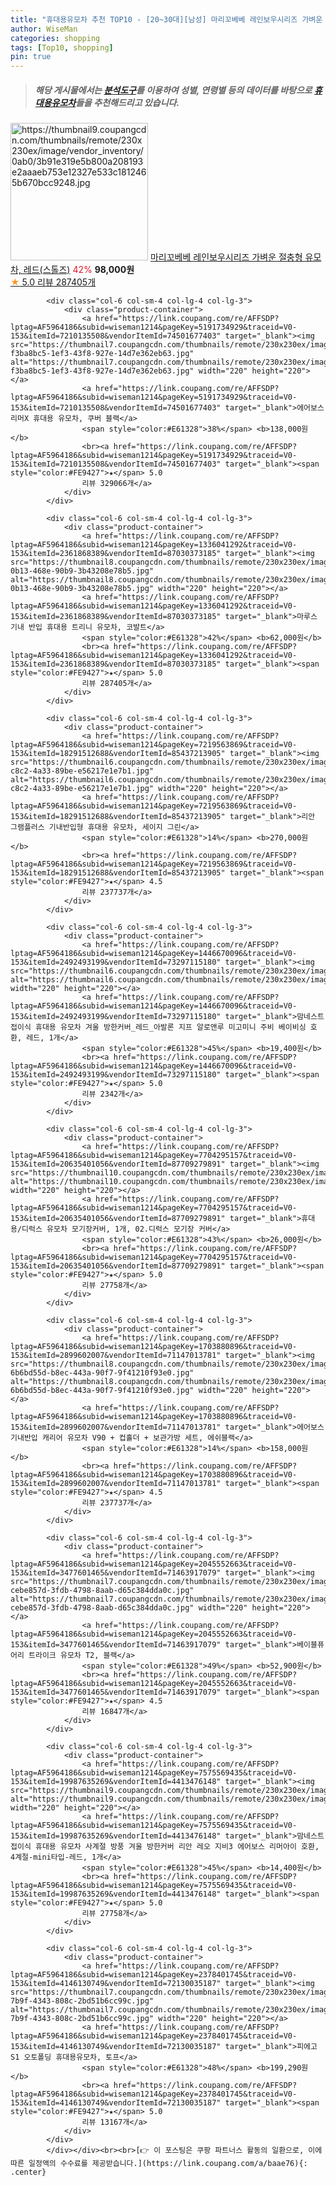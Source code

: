 ```yaml
---
title: "휴대용유모차 추천 TOP10 - [20~30대][남성] 마리꼬베베 레인보우시리즈 가벼운 절충형 유모차, 레드(스톨즈)"
author: WiseMan
categories: shopping
tags: [Top10, shopping]
pin: true
---
```


> ##### 해당 게시물에서는 [**분석도구**](https://itemscout.io/)를 이용하여 **성별**, **연령별** 등의 데이터를 바탕으로 [**휴대용유모차**](https://link.coupang.com/a/baae76)들을 추천해드리고 있습니다.
<div class="container"><div class="row">
            <div class="col-6 col-sm-4 col-lg-4 col-lg-3">
                <div class="product-container">
                    <a href="https://link.coupang.com/re/AFFSDP?lptag=AF5964186&subid=wiseman1214&pageKey=5301603999&traceid=V0-153&itemId=7655534204&vendorItemId=74945942995" target="_blank"><img src="https://thumbnail9.coupangcdn.com/thumbnails/remote/230x230ex/image/vendor_inventory/0ab0/3b91e319e5b800a208193e2aaaeb753e12327e533c1812465b670bcc9248.jpg" alt="https://thumbnail9.coupangcdn.com/thumbnails/remote/230x230ex/image/vendor_inventory/0ab0/3b91e319e5b800a208193e2aaaeb753e12327e533c1812465b670bcc9248.jpg" width="220" height="220"></a>
                    <a href="https://link.coupang.com/re/AFFSDP?lptag=AF5964186&subid=wiseman1214&pageKey=5301603999&traceid=V0-153&itemId=7655534204&vendorItemId=74945942995" target="_blank">마리꼬베베 레인보우시리즈 가벼운 절충형 유모차, 레드(스톨즈)</a>
                    <span style="color:#E61328">42%</span> <b>98,000원</b>
                    <br><a href="https://link.coupang.com/re/AFFSDP?lptag=AF5964186&subid=wiseman1214&pageKey=5301603999&traceid=V0-153&itemId=7655534204&vendorItemId=74945942995" target="_blank"><span style="color:#FE9427">★</span> 5.0
                    리뷰 287405개</a>
                </div>
            </div>
            
            <div class="col-6 col-sm-4 col-lg-4 col-lg-3">
                <div class="product-container">
                    <a href="https://link.coupang.com/re/AFFSDP?lptag=AF5964186&subid=wiseman1214&pageKey=5191734929&traceid=V0-153&itemId=7210135508&vendorItemId=74501677403" target="_blank"><img src="https://thumbnail7.coupangcdn.com/thumbnails/remote/230x230ex/image/retail/images/1667906633234173-f3ba8bc5-1ef3-43f8-927e-14d7e362eb63.jpg" alt="https://thumbnail7.coupangcdn.com/thumbnails/remote/230x230ex/image/retail/images/1667906633234173-f3ba8bc5-1ef3-43f8-927e-14d7e362eb63.jpg" width="220" height="220"></a>
                    <a href="https://link.coupang.com/re/AFFSDP?lptag=AF5964186&subid=wiseman1214&pageKey=5191734929&traceid=V0-153&itemId=7210135508&vendorItemId=74501677403" target="_blank">에어보스 리머X 휴대용 유모차, 쿠버 블랙</a>
                    <span style="color:#E61328">38%</span> <b>138,000원</b>
                    <br><a href="https://link.coupang.com/re/AFFSDP?lptag=AF5964186&subid=wiseman1214&pageKey=5191734929&traceid=V0-153&itemId=7210135508&vendorItemId=74501677403" target="_blank"><span style="color:#FE9427">★</span> 5.0
                    리뷰 329066개</a>
                </div>
            </div>
            
            <div class="col-6 col-sm-4 col-lg-4 col-lg-3">
                <div class="product-container">
                    <a href="https://link.coupang.com/re/AFFSDP?lptag=AF5964186&subid=wiseman1214&pageKey=1336041292&traceid=V0-153&itemId=2361868389&vendorItemId=87030373185" target="_blank"><img src="https://thumbnail8.coupangcdn.com/thumbnails/remote/230x230ex/image/vendor_inventory/images/2018/08/31/11/2/262ef6ff-0b13-468e-90b9-3b43208e78b5.jpg" alt="https://thumbnail8.coupangcdn.com/thumbnails/remote/230x230ex/image/vendor_inventory/images/2018/08/31/11/2/262ef6ff-0b13-468e-90b9-3b43208e78b5.jpg" width="220" height="220"></a>
                    <a href="https://link.coupang.com/re/AFFSDP?lptag=AF5964186&subid=wiseman1214&pageKey=1336041292&traceid=V0-153&itemId=2361868389&vendorItemId=87030373185" target="_blank">마루스 기내 반입 휴대용 트리니 유모차, 코발트</a>
                    <span style="color:#E61328">42%</span> <b>62,000원</b>
                    <br><a href="https://link.coupang.com/re/AFFSDP?lptag=AF5964186&subid=wiseman1214&pageKey=1336041292&traceid=V0-153&itemId=2361868389&vendorItemId=87030373185" target="_blank"><span style="color:#FE9427">★</span> 5.0
                    리뷰 287405개</a>
                </div>
            </div>
            
            <div class="col-6 col-sm-4 col-lg-4 col-lg-3">
                <div class="product-container">
                    <a href="https://link.coupang.com/re/AFFSDP?lptag=AF5964186&subid=wiseman1214&pageKey=7219563869&traceid=V0-153&itemId=18291512688&vendorItemId=85437213905" target="_blank"><img src="https://thumbnail6.coupangcdn.com/thumbnails/remote/230x230ex/image/retail/images/2023/03/24/15/5/0afe08fb-c8c2-4a33-89be-e56217e1e7b1.jpg" alt="https://thumbnail6.coupangcdn.com/thumbnails/remote/230x230ex/image/retail/images/2023/03/24/15/5/0afe08fb-c8c2-4a33-89be-e56217e1e7b1.jpg" width="220" height="220"></a>
                    <a href="https://link.coupang.com/re/AFFSDP?lptag=AF5964186&subid=wiseman1214&pageKey=7219563869&traceid=V0-153&itemId=18291512688&vendorItemId=85437213905" target="_blank">리안 그램플러스 기내반입형 휴대용 유모차, 세이지 그린</a>
                    <span style="color:#E61328">14%</span> <b>270,000원</b>
                    <br><a href="https://link.coupang.com/re/AFFSDP?lptag=AF5964186&subid=wiseman1214&pageKey=7219563869&traceid=V0-153&itemId=18291512688&vendorItemId=85437213905" target="_blank"><span style="color:#FE9427">★</span> 4.5
                    리뷰 237737개</a>
                </div>
            </div>
            
            <div class="col-6 col-sm-4 col-lg-4 col-lg-3">
                <div class="product-container">
                    <a href="https://link.coupang.com/re/AFFSDP?lptag=AF5964186&subid=wiseman1214&pageKey=1446670096&traceid=V0-153&itemId=2492493199&vendorItemId=73297115180" target="_blank"><img src="https://thumbnail6.coupangcdn.com/thumbnails/remote/230x230ex/image/vendor_inventory/ea54/297a35de50e917e886efd79180fae8351c52eeb77c8ddfe0c990b3ddc598.jpg" alt="https://thumbnail6.coupangcdn.com/thumbnails/remote/230x230ex/image/vendor_inventory/ea54/297a35de50e917e886efd79180fae8351c52eeb77c8ddfe0c990b3ddc598.jpg" width="220" height="220"></a>
                    <a href="https://link.coupang.com/re/AFFSDP?lptag=AF5964186&subid=wiseman1214&pageKey=1446670096&traceid=V0-153&itemId=2492493199&vendorItemId=73297115180" target="_blank">맘네스트 접이식 휴대용 유모차 겨울 방한커버_레드_아발론 지프 알로앤루 미고미니 주비 베이비싱 호환, 레드, 1개</a>
                    <span style="color:#E61328">45%</span> <b>19,400원</b>
                    <br><a href="https://link.coupang.com/re/AFFSDP?lptag=AF5964186&subid=wiseman1214&pageKey=1446670096&traceid=V0-153&itemId=2492493199&vendorItemId=73297115180" target="_blank"><span style="color:#FE9427">★</span> 5.0
                    리뷰 2342개</a>
                </div>
            </div>
            
            <div class="col-6 col-sm-4 col-lg-4 col-lg-3">
                <div class="product-container">
                    <a href="https://link.coupang.com/re/AFFSDP?lptag=AF5964186&subid=wiseman1214&pageKey=7704295157&traceid=V0-153&itemId=20635401056&vendorItemId=87709279891" target="_blank"><img src="https://thumbnail10.coupangcdn.com/thumbnails/remote/230x230ex/image/vendor_inventory/e64f/6c1a3839e0998d93e4ed37774b5189a1e98fcfa41881b5d309d9fc4c6db7.jpg" alt="https://thumbnail10.coupangcdn.com/thumbnails/remote/230x230ex/image/vendor_inventory/e64f/6c1a3839e0998d93e4ed37774b5189a1e98fcfa41881b5d309d9fc4c6db7.jpg" width="220" height="220"></a>
                    <a href="https://link.coupang.com/re/AFFSDP?lptag=AF5964186&subid=wiseman1214&pageKey=7704295157&traceid=V0-153&itemId=20635401056&vendorItemId=87709279891" target="_blank">휴대용/디럭스 유모차 모기장커버, 1개, 02.디럭스 모기장 커버</a>
                    <span style="color:#E61328">43%</span> <b>26,000원</b>
                    <br><a href="https://link.coupang.com/re/AFFSDP?lptag=AF5964186&subid=wiseman1214&pageKey=7704295157&traceid=V0-153&itemId=20635401056&vendorItemId=87709279891" target="_blank"><span style="color:#FE9427">★</span> 5.0
                    리뷰 27758개</a>
                </div>
            </div>
            
            <div class="col-6 col-sm-4 col-lg-4 col-lg-3">
                <div class="product-container">
                    <a href="https://link.coupang.com/re/AFFSDP?lptag=AF5964186&subid=wiseman1214&pageKey=1703880896&traceid=V0-153&itemId=2899602007&vendorItemId=71147013781" target="_blank"><img src="https://thumbnail8.coupangcdn.com/thumbnails/remote/230x230ex/image/retail/images/1767019369309390-6b6bd55d-b8ec-443a-90f7-9f41210f93e0.jpg" alt="https://thumbnail8.coupangcdn.com/thumbnails/remote/230x230ex/image/retail/images/1767019369309390-6b6bd55d-b8ec-443a-90f7-9f41210f93e0.jpg" width="220" height="220"></a>
                    <a href="https://link.coupang.com/re/AFFSDP?lptag=AF5964186&subid=wiseman1214&pageKey=1703880896&traceid=V0-153&itemId=2899602007&vendorItemId=71147013781" target="_blank">에어보스 기내반입 캐리어 유모차 V90 + 컵홀더 + 보관가방 세트, 에쉬블랙</a>
                    <span style="color:#E61328">14%</span> <b>158,000원</b>
                    <br><a href="https://link.coupang.com/re/AFFSDP?lptag=AF5964186&subid=wiseman1214&pageKey=1703880896&traceid=V0-153&itemId=2899602007&vendorItemId=71147013781" target="_blank"><span style="color:#FE9427">★</span> 4.5
                    리뷰 237737개</a>
                </div>
            </div>
            
            <div class="col-6 col-sm-4 col-lg-4 col-lg-3">
                <div class="product-container">
                    <a href="https://link.coupang.com/re/AFFSDP?lptag=AF5964186&subid=wiseman1214&pageKey=2045552663&traceid=V0-153&itemId=3477601465&vendorItemId=71463917079" target="_blank"><img src="https://thumbnail7.coupangcdn.com/thumbnails/remote/230x230ex/image/retail/images/2979387512861636-cebe857d-3fdb-4798-8aab-d65c384dda0c.jpg" alt="https://thumbnail7.coupangcdn.com/thumbnails/remote/230x230ex/image/retail/images/2979387512861636-cebe857d-3fdb-4798-8aab-d65c384dda0c.jpg" width="220" height="220"></a>
                    <a href="https://link.coupang.com/re/AFFSDP?lptag=AF5964186&subid=wiseman1214&pageKey=2045552663&traceid=V0-153&itemId=3477601465&vendorItemId=71463917079" target="_blank">베이블퓨어리 트라이크 유모차 T2, 블랙</a>
                    <span style="color:#E61328">49%</span> <b>52,900원</b>
                    <br><a href="https://link.coupang.com/re/AFFSDP?lptag=AF5964186&subid=wiseman1214&pageKey=2045552663&traceid=V0-153&itemId=3477601465&vendorItemId=71463917079" target="_blank"><span style="color:#FE9427">★</span> 4.5
                    리뷰 16847개</a>
                </div>
            </div>
            
            <div class="col-6 col-sm-4 col-lg-4 col-lg-3">
                <div class="product-container">
                    <a href="https://link.coupang.com/re/AFFSDP?lptag=AF5964186&subid=wiseman1214&pageKey=7575569435&traceid=V0-153&itemId=19987635269&vendorItemId=4413476148" target="_blank"><img src="https://thumbnail9.coupangcdn.com/thumbnails/remote/230x230ex/image/vendor_inventory/cb6c/eb102b9de14ba6f5accc0d5d4631fc022cf74c7e5c4f079b001eb48cbf9b.jpg" alt="https://thumbnail9.coupangcdn.com/thumbnails/remote/230x230ex/image/vendor_inventory/cb6c/eb102b9de14ba6f5accc0d5d4631fc022cf74c7e5c4f079b001eb48cbf9b.jpg" width="220" height="220"></a>
                    <a href="https://link.coupang.com/re/AFFSDP?lptag=AF5964186&subid=wiseman1214&pageKey=7575569435&traceid=V0-153&itemId=19987635269&vendorItemId=4413476148" target="_blank">맘네스트 접이식 휴대용 유모차 사계절 방풍 겨울 방한커버 리안 레오 지비3 에어보스 리머아이 호환, 4계절-mini타입-레드, 1개</a>
                    <span style="color:#E61328">45%</span> <b>14,400원</b>
                    <br><a href="https://link.coupang.com/re/AFFSDP?lptag=AF5964186&subid=wiseman1214&pageKey=7575569435&traceid=V0-153&itemId=19987635269&vendorItemId=4413476148" target="_blank"><span style="color:#FE9427">★</span> 5.0
                    리뷰 27758개</a>
                </div>
            </div>
            
            <div class="col-6 col-sm-4 col-lg-4 col-lg-3">
                <div class="product-container">
                    <a href="https://link.coupang.com/re/AFFSDP?lptag=AF5964186&subid=wiseman1214&pageKey=2378401745&traceid=V0-153&itemId=4146130749&vendorItemId=72130035187" target="_blank"><img src="https://thumbnail7.coupangcdn.com/thumbnails/remote/230x230ex/image/retail/images/2020/09/29/14/7/38481ab3-7b9f-4343-808c-2bd51b6cc99c.jpg" alt="https://thumbnail7.coupangcdn.com/thumbnails/remote/230x230ex/image/retail/images/2020/09/29/14/7/38481ab3-7b9f-4343-808c-2bd51b6cc99c.jpg" width="220" height="220"></a>
                    <a href="https://link.coupang.com/re/AFFSDP?lptag=AF5964186&subid=wiseman1214&pageKey=2378401745&traceid=V0-153&itemId=4146130749&vendorItemId=72130035187" target="_blank">피에고 S1 오토폴딩 휴대용유모차, 토프</a>
                    <span style="color:#E61328">48%</span> <b>199,290원</b>
                    <br><a href="https://link.coupang.com/re/AFFSDP?lptag=AF5964186&subid=wiseman1214&pageKey=2378401745&traceid=V0-153&itemId=4146130749&vendorItemId=72130035187" target="_blank"><span style="color:#FE9427">★</span> 5.0
                    리뷰 13167개</a>
                </div>
            </div>
            </div></div><br><br>[👉 이 포스팅은 쿠팡 파트너스 활동의 일환으로, 이에 따른 일정액의 수수료를 제공받습니다.](https://link.coupang.com/a/baae76){: .center}